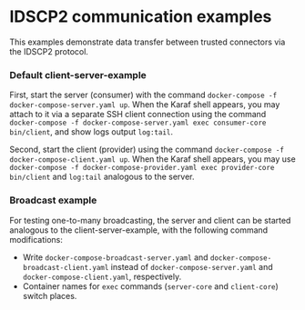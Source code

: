 # IDSCP2 communication examples

This examples demonstrate data transfer between trusted connectors via the IDSCP2 protocol.

### Default client-server-example

First, start the server (consumer) with the command `docker-compose -f docker-compose-server.yaml up`.
When the Karaf shell appears, you may attach to it via a separate SSH client connection using the command
`docker-compose -f docker-compose-server.yaml exec consumer-core bin/client`, and show logs output `log:tail`.

Second, start the client (provider) using the command `docker-compose -f docker-compose-client.yaml up`.
When the Karaf shell appears, you may use `docker-compose -f docker-compose-provider.yaml exec provider-core bin/client`
and `log:tail` analogous to the server.

### Broadcast example

For testing one-to-many broadcasting, the server and client can be started analogous to the client-server-example,
with the following command modifications:

- Write `docker-compose-broadcast-server.yaml` and `docker-compose-broadcast-client.yaml`
  instead of `docker-compose-server.yaml` and `docker-compose-client.yaml`, respectively.
- Container names for `exec` commands (`server-core` and `client-core`) switch places.